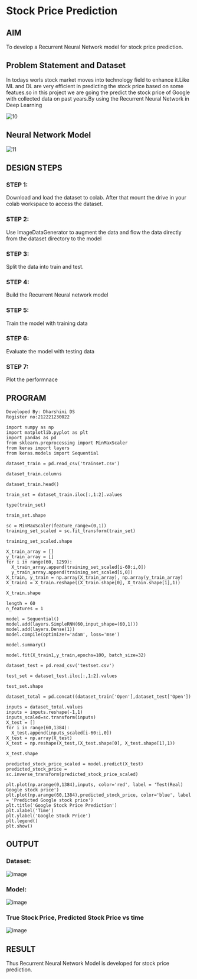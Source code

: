# Stock Price Prediction

## AIM

To develop a Recurrent Neural Network model for stock price prediction.

## Problem Statement and Dataset

In todays worls stock market moves into technology field to enhance it.Like ML and DL are very efficient in predicting the stock price based on some featues.so in this project we are going the predict the 
stock price of Google with collected data on past years.By using the Recurrent Neural Network in Deep Learning

![10](https://github.com/Dharshini-DS/rnn-stock-price-prediction/assets/93427345/096d76a2-b99b-470b-ad34-fe4f84c044a9)

## Neural Network Model

![11](https://github.com/Dharshini-DS/rnn-stock-price-prediction/assets/93427345/70ecbae0-9cf4-40a8-8638-179a04217977)

## DESIGN STEPS

### STEP 1: 
Download and load the dataset to colab. After that mount the drive in your colab workspace to access the dataset.
    
### STEP 2:
Use ImageDataGenerator to augment the data and flow the data directly from the dataset directory to the model

### STEP 3:
Split the data into train and test.

### STEP 4: 
Build the Recurrent Neural network model

### STEP 5: 
Train the model with training data

### STEP 6: 
Evaluate the model with testing data

### STEP 7: 
Plot the performnace

## PROGRAM
```
Developed By: Dharshini DS
Register no:212221230022
```
```
import numpy as np
import matplotlib.pyplot as plt
import pandas as pd
from sklearn.preprocessing import MinMaxScaler
from keras import layers
from keras.models import Sequential

dataset_train = pd.read_csv('trainset.csv')

dataset_train.columns

dataset_train.head()

train_set = dataset_train.iloc[:,1:2].values

type(train_set)

train_set.shape

sc = MinMaxScaler(feature_range=(0,1))
training_set_scaled = sc.fit_transform(train_set)

training_set_scaled.shape

X_train_array = []
y_train_array = []
for i in range(60, 1259):
  X_train_array.append(training_set_scaled[i-60:i,0])
  y_train_array.append(training_set_scaled[i,0])
X_train, y_train = np.array(X_train_array), np.array(y_train_array)
X_train1 = X_train.reshape((X_train.shape[0], X_train.shape[1],1))

X_train.shape

length = 60
n_features = 1

model = Sequential()
model.add(layers.SimpleRNN(60,input_shape=(60,1)))
model.add(layers.Dense(1))
model.compile(optimizer='adam', loss='mse')

model.summary()

model.fit(X_train1,y_train,epochs=100, batch_size=32)

dataset_test = pd.read_csv('testset.csv')

test_set = dataset_test.iloc[:,1:2].values

test_set.shape

dataset_total = pd.concat((dataset_train['Open'],dataset_test['Open'])

inputs = dataset_total.values
inputs = inputs.reshape(-1,1)
inputs_scaled=sc.transform(inputs)
X_test = []
for i in range(60,1384):
  X_test.append(inputs_scaled[i-60:i,0])
X_test = np.array(X_test)
X_test = np.reshape(X_test,(X_test.shape[0], X_test.shape[1],1))

X_test.shape

predicted_stock_price_scaled = model.predict(X_test)
predicted_stock_price = sc.inverse_transform(predicted_stock_price_scaled)

plt.plot(np.arange(0,1384),inputs, color='red', label = 'Test(Real) Google stock price')
plt.plot(np.arange(60,1384),predicted_stock_price, color='blue', label = 'Predicted Google stock price')
plt.title('Google Stock Price Prediction')
plt.xlabel('Time')
plt.ylabel('Google Stock Price')
plt.legend()
plt.show()
```
## OUTPUT

### Dataset:
![image](https://github.com/Dharshini-DS/rnn-stock-price-prediction/assets/93427345/e2f51c57-8488-4d06-99b3-fc085a282bfe)

### Model:
![image](https://github.com/Dharshini-DS/rnn-stock-price-prediction/assets/93427345/f8e27887-46e7-48b8-93ec-f106e6cc2c36)

### True Stock Price, Predicted Stock Price vs time
![image](https://github.com/Dharshini-DS/rnn-stock-price-prediction/assets/93427345/58a968c2-2d7a-41c7-aaaa-4dd52d767bf0)

## RESULT
Thus Recurrent Neural Network Model is developed for stock price prediction.
